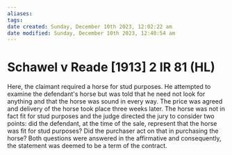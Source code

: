 ```yaml
---
aliases: 
tags: 
date created: Sunday, December 10th 2023, 12:02:22 am
date modified: Sunday, December 10th 2023, 12:40:54 am
---
```


# Schawel v Reade [1913] 2 IR 81 (HL)

Here, the claimant required a horse for stud purposes. He attempted to examine the defendant's horse but was told that he need not look for anything and that the horse was sound in every way. The price was agreed and delivery of the horse took place three weeks later. The horse was not in fact fit for stud purposes and the judge directed the jury to consider two points: did the defendant, at the time of the sale, represent that the horse was fit for stud purposes? Did the purchaser act on that in purchasing the horse? Both questions were answered in the affirmative and consequently, the statement was deemed to be a term of the contract.
